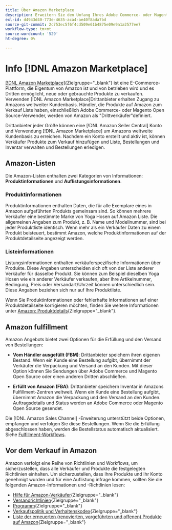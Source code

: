 ```yaml
---
title: Über Amazon Marketplace
description: Erweitern Sie den Umfang Ihres Adobe Commerce- oder Magento Open Source-Geschäfts, indem Sie Ihren Produktkatalog als Auflistung im Amazon Marketplace nutzen.
exl-id: d4943d40-773e-4635-aca4-ae40f8ada7bd
source-git-commit: 2c753ec5f6f4cd509e61b4875e09e9a1a2577ee7
workflow-type: tm+mt
source-wordcount: '529'
ht-degree: 0%

---
```


# Info [!DNL Amazon Marketplace]

[[!DNL Amazon Marketplace]](https://sell.amazon.com/){Zielgruppe=&quot;_blank&quot;} ist eine E-Commerce-Plattform, die Eigentum von Amazon ist und von betrieben wird und es Dritten ermöglicht, neue oder gebrauchte Produkte zu verkaufen. Verwenden [!DNL Amazon Marketplace]Drittanbieter erhalten Zugang zu Amazons weltweiter Kundenbasis. Händler, die Produkte auf Amazon zum Verkauf Liste haben, einschließlich Adobe Commerce- oder Magento Open Source-Verwender, werden von Amazon als &quot;Drittverkäufer&quot;definiert.

Drittanbieter jeder Größe können eine [!DNL Amazon Seller Central] Konto und Verwendung [!DNL Amazon Marketplace] um Amazons weltweite Kundenbasis zu erreichen. Nachdem ein Konto erstellt und aktiv ist, können Verkäufer Produkte zum Verkauf hinzufügen und Liste, Bestellungen und Inventar verwalten und Bestellungen erledigen.

## Amazon-Listen

Die Amazon-Listen enthalten zwei Kategorien von Informationen: **Produktinformationen** und **Auflistungsinformationen**.

### Produktinformationen

Produktinformationen enthalten Daten, die für alle Exemplare eines in Amazon aufgeführten Produkts gemeinsam sind. So können mehrere Verkäufer eine bestimmte Marke von Yoga Hosen auf Amazon Liste. Die allgemeinen Angaben zum Produkt, z. B. Name und Modellnummer, sind bei jeder Produktliste identisch. Wenn mehr als ein Verkäufer Daten zu einem Produkt beisteuert, bestimmt Amazon, welche Produktinformationen auf der Produktdetailseite angezeigt werden.

### Listeinformationen

Listungsinformationen enthalten verkäuferspezifische Informationen über Produkte. Diese Angaben unterscheiden sich oft von der Liste anderer Verkäufer für dasselbe Produkt. Sie können zum Beispiel dieselben Yoga Hosen wie ein anderer Verkäufer verkaufen, aber Ihre Artikelnummer, Bedingung, Preis oder Versandart/Uhrzeit können unterschiedlich sein. Diese Angaben beziehen sich nur auf Ihre Produktliste.

Wenn Sie Produktinformationen oder fehlerhafte Informationen auf einer Produktdetailseite korrigieren möchten, finden Sie weitere Informationen unter [Amazon: Produktdetails](https://sellercentral.amazon.com/gp/help/external/200335450){Zielgruppe=&quot;_blank&quot;}.

## Amazon fulfillment

Amazon Angebots bietet zwei Optionen für die Erfüllung und den Versand von Bestellungen:

- **Vom Händler ausgefüllt (FBM)**: Drittanbieter speichern ihren eigenen Bestand. Wenn ein Kunde eine Bestellung aufgibt, übernimmt der Verkäufer die Verpackung und Versand an den Kunden. Mit dieser Option können Sie Sendungen über Adobe Commerce und Magento Open Source oder einen anderen Dritten abschließen.

- **Erfüllt von Amazon (FBA)**: Drittanbieter speichern Inventar in Amazons Fulfillment-Zentren weltweit. Wenn ein Kunde eine Bestellung aufgibt, übernimmt Amazon die Verpackung und den Versand an den Kunden. Auftragsdetails und Status werden an Adobe Commerce oder Magento Open Source gesendet.

Die [!DNL Amazon Sales Channel] -Erweiterung unterstützt beide Optionen, empfangen und verfolgen Sie diese Bestellungen. Wenn Sie die Erfüllung abgeschlossen haben, werden die Bestellstatus automatisch aktualisiert. Siehe [Fulfillment-Workflows](./fulfillment-workflows.md).

## Vor dem Verkauf in Amazon

Amazon verfolgt eine Reihe von Richtlinien und Workflows, um sicherzustellen, dass alle Verkäufer und Produkte die festgelegten Richtlinien einhalten. Um sicherzustellen, dass Ihre Produkte und Ihr Konto genehmigt wurden und für eine Auflistung infrage kommen, sollten Sie die folgenden Amazon-Informationen und -Richtlinien lesen:

- [Hilfe für Amazon-Verkäufer](https://sellercentral.amazon.com/gp/help/external/help-page.html?itemID=2&amp;language=en_US/){Zielgruppe=&quot;_blank&quot;}
- [Versandrichtlinien](https://sellercentral.amazon.com/gp/help/external/201901620?language=en-US){Zielgruppe=&quot;_blank&quot;}
- [Programm](https://sellercentral.amazon.com/gp/help/external/521?language=en-US){Zielgruppe=&quot;_blank&quot;}
- [Verkaufspolitik und Verhaltenskodex](https://sellercentral.amazon.com/gp/help/external/1801?language=en-US){Zielgruppe=&quot;_blank&quot;}
- [Liste der erneuerten (renovierten, vorgeführten und offenen) Produkte auf Amazon](https://sell.amazon.com/programs/renewed){Zielgruppe=&quot;_blank&quot;}
